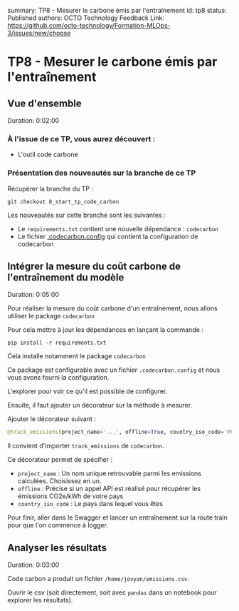 summary: TP8 - Mesurer le carbone émis par l'entraînement
id: tp8
status: Published
authors: OCTO Technology
Feedback Link: https://github.com/octo-technology/Formation-MLOps-3/issues/new/choose

# TP8 - Mesurer le carbone émis par l'entraînement

## Vue d'ensemble

Duration: 0:02:00

### À l'issue de ce TP, vous aurez découvert :

- L'outil code carbone

### Présentation des nouveautés sur la branche de ce TP

Récupérer la branche du TP :

```shell
git checkout 8_start_tp_code_carbon
```

Les nouveautés sur cette branche sont les suivantes :

- Le `requirements.txt` contient une nouvelle dépendance : `codecarbon`
- Le fichier [.codecarbon.config](.codecarbon.config) qui contient la configuration de codecarbon

## Intégrer la mesure du coût carbone de l'entraînement du modèle

Duration: 0:05:00

Pour réaliser la mesure du coût carbone d'un entraînement, nous allons utiliser le package `codecarbon`

Pour cela mettre à jour les dépendances en lançant la commande :

```shellp
pip install -r requirements.txt
```

Cela installe notamment le package `codecarbon`

Ce package est configurable avec un fichier `.codecarbon.config` et nous vous avons fourni la configuration.

L'explorer pour voir ce qu'il est possible de configurer.

Ensuite, il faut ajouter un décorateur sur la méthode à mesurer.

Ajouter le décorateur suivant :

```python
@track_emissions(project_name='...', offline=True, country_iso_code='FRA')
```

Il convient d'importer `track_emissions` de `codecarbon`.

Ce décorateur permet de spécifier :

- `project_name` : Un nom unique retrouvable parmi les emissions calculées. Choisissez en un.
- `offline` : Précise si un appel API est réalisé pour récupérer les émissions CO2e/kWh de votre pays
- `country_iso_code` : Le pays dans lequel vous êtes

Pour finir, aller dans le Swagger et lancer un entraînement sur la route train pour que l'on commence à logger.

## Analyser les résultats

Duration: 0:03:00

Code carbon a produit un fichier `/home/jovyan/emissions.csv`.

Ouvrir le csv (soit directement, soit avec `pandas` dans un notebook pour explorer les résultats).
